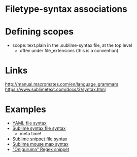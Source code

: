 Filetype-syntax associations
============================
Defining scopes
===============
*   scope: text.plain in the .sublime-syntax file, at the top level
    *   often under file_extensions (this is a convention)

Links
=====
http://manual.macromates.com/en/language_grammars
https://www.sublimetext.com/docs/3/syntax.html

Examples
========
*   [YAML file syntax](https://github.com/SublimeText/PackageDev/blob/master/Syntax%20Definitions/Sublime%20Text%20Syntax%20Def%20(YAML).YAML-tmLanguage)
*   [Sublime syntax file syntax](https://github.com/SublimeText/PackageDev/blob/master/Syntax%20Definitions/Sublime%20Text%20Syntax%20Def%20(YAML).YAML-tmLanguage)
    *   meta time!
*   [Sublime snippet file syntax](https://github.com/SublimeText/PackageDev/blob/master/Syntax%20Definitions/Sublime%20Snippet%20(Raw).YAML-tmLanguage)
*   [Sublime mouse map syntax](https://github.com/SublimeText/PackageDev/blob/master/Syntax%20Definitions/Sublime%20Mouse%20Map.YAML-tmLanguage)
*   ["Oniguruma" Regex snippet](https://github.com/SublimeText/PackageDev/blob/master/Syntax%20Definitions/Oniguruma%20Regular%20Expression.YAML-tmLanguage)
